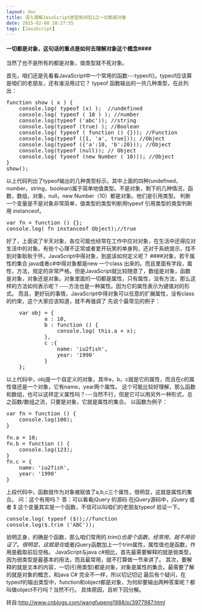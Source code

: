 ```yaml
---
layout: doc
title: 深入理解JavaScript原型和闭包1之一切都是对象
date: 2015-02-08 20:27:55
tags: [JavaScript]
---
```

#### 一切都是对象，这句话的重点是如何去理解对象这个概念####
当然了也不是所有的都是对象，值类型就不死对象。

首先，咱们还是先看看JavaScript中一个常用的函数---typeof()。typeof应该算是咱们的老朋友，还有谁没用过它？
typeof 函数输出的一共几种类型，在此列出：
<pre>
function show ( x ) {
	console.log( typeof (x) );  //undefined
	console.log( typeof ( 10 ) ); //number
	console.log(typeof ('abc')); //string
	console.log(typeof (true) ); //Boolean
	console.log( typeof ( function () {})); //Function
	console.log(typeof ([1, 'a', true])); //Object
	console.log(typeof ({'a':10, 'b':20})); //Object
	console.log(typeof (null)); // Object
	console.log( tyoeof (new Number ( 10))); //Object
}
show();
</pre><!--more-->
以上代码列出了typeof输出的几种类型标示。其中上面的四种(undefined，number，string，boolean)属于简单地值类型。不是对象，剩下的几种情况，函数，数组，对象，null，new Number（10）都是对象。他们是引用类型。
判断一个变量是不是对象非常简单，值类型的类型判断用typeof 引用类型的类型判断用 instanceof。
<pre>
var fn = function () {};
console.log( fn instanceof Object);//true
</pre>
好了，上面说了半天对象，各位可能也经常在工作中应对对象，在生活中还得应对生活中的对象。有些个心理不正常或者爱开玩笑的单身狗，还对于系统提示，找不到对象耿耿于怀。JavaScript中得对象，到底该如何定义呢？
####对象，若干属性的集合
java或者c#中得对象都是new 一个class 出来的。而且里面有字段，属性，方法，规定的非常严格。但是JavaScript就比较随意了，数组是对象，函数是对象，对象还是对象。对象里面的一切都是属性，只有属性，没有方法，那么这样的方法如何表示呢？----方法也是一种属性。因为它的属性表示为键值对的形式。
而且，更好玩的事情，JavaScript中得对象可以任意的扩展属性，没有class的约束，这个大家应该知道，就不再强调了
先说个最常见的例子：
<pre>
	var obj = {
			a : 10,
			b : function () {
				console.log( this.a + x);
			},
			c :{
				name: 'iu2fish',
				year: '1990'
			}
	};
</pre>
以上代码中，obj是一个自定义的对象，其中a，b，c就是它的属性，而且在c的属性值还是一个对象，它有name，year两个属性。
这个可能比较好理解，那么函数和数组，也可以这样定义属性吗？---当然不行，但是它可以用另外一种形式，总之函数/数组之流，只要是对象，它就是属性的集合。
以函数为例子：
<pre>
var fn = function () {
	console.log(100);
}

fn.a = 10;
fn.b = function () {
	console.log(123);
}
fn.c = {
	name: 'iu2fish',
	year: '1990'
}
</pre>
上段代码中，函数就作为对象被赋值了a,b,c三个属性，很明显，这就是属性的集合。
问：这个有用吗？
答：可以看看jQuery 的源码
在jQuery源码中，jQuery 或者 $ 这个变量其实是一个函数，不信可以叫咱们的老朋友typeof 验证一下。
<pre>
console.log( typeof ($));//function
console.log($.trim ('ABC'));
</pre>
验明正身，的确是个函数，那么咱们常用的$.trim()也是个函数，经常用，就不用验证了。
很明显，这就是在$或者jQuery函数加上一个trim属性，属性值也是函数，作用是截取前后空格。
JavaScript与java c#相比，首先最需要解释的就是弱类型，因为弱类型是最基本的用法，而且最常用，就不打算做一节来讲了。
其次，要解释的就是文本的内容，一切(引用类型)都是对象，对象是属性的集合。最需要了解的就是对象的概念，和java C# 完全不一样，所以切记切记
最后有个疑问，在typeof的输出类型中，function和object都是对象，为何却要输出两种答案呢？都叫做object不行吗？当然不行。
具体原因，且听下回分解。

转自:http://www.cnblogs.com/wangfupeng1988/p/3977987.html